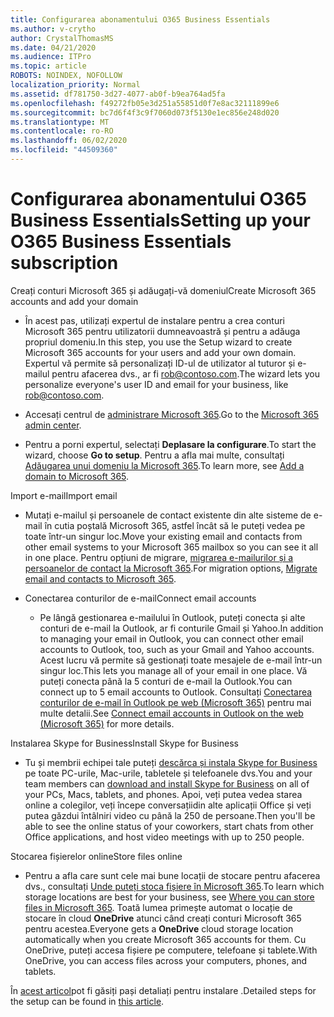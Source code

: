 ```yaml
---
title: Configurarea abonamentului O365 Business Essentials
ms.author: v-crytho
author: CrystalThomasMS
ms.date: 04/21/2020
ms.audience: ITPro
ms.topic: article
ROBOTS: NOINDEX, NOFOLLOW
localization_priority: Normal
ms.assetid: df781750-3d27-4077-ab0f-b9ea764ad5fa
ms.openlocfilehash: f49272fb05e3d251a55851d0f7e8ac32111899e6
ms.sourcegitcommit: bc7d6f4f3c9f7060d073f5130e1ec856e248d020
ms.translationtype: MT
ms.contentlocale: ro-RO
ms.lasthandoff: 06/02/2020
ms.locfileid: "44509360"
---
```

# <a name="setting-up-your-o365-business-essentials-subscription"></a><span data-ttu-id="911eb-102">Configurarea abonamentului O365 Business Essentials</span><span class="sxs-lookup"><span data-stu-id="911eb-102">Setting up your O365 Business Essentials subscription</span></span>

<span data-ttu-id="911eb-103">Creați conturi Microsoft 365 și adăugați-vă domeniul</span><span class="sxs-lookup"><span data-stu-id="911eb-103">Create Microsoft 365 accounts and add your domain</span></span>
  
- <span data-ttu-id="911eb-104">În acest pas, utilizați expertul de instalare pentru a crea conturi Microsoft 365 pentru utilizatorii dumneavoastră și pentru a adăuga propriul domeniu.</span><span class="sxs-lookup"><span data-stu-id="911eb-104">In this step, you use the Setup wizard to create Microsoft 365 accounts for your users and add your own domain.</span></span> <span data-ttu-id="911eb-105">Expertul vă permite să personalizați ID-ul de utilizator al tuturor și e-mailul pentru afacerea dvs., ar fi [rob@contoso.com](mailto:rob@contoso.com).</span><span class="sxs-lookup"><span data-stu-id="911eb-105">The wizard lets you personalize everyone's user ID and email for your business, like [rob@contoso.com](mailto:rob@contoso.com).</span></span>
    
- <span data-ttu-id="911eb-106">Accesați centrul de [administrare Microsoft 365](https://login.partner.microsoftonline.cn/).</span><span class="sxs-lookup"><span data-stu-id="911eb-106">Go to the [Microsoft 365 admin center](https://login.partner.microsoftonline.cn/).</span></span>
    
- <span data-ttu-id="911eb-107">Pentru a porni expertul, selectați **Deplasare la configurare**.</span><span class="sxs-lookup"><span data-stu-id="911eb-107">To start the wizard, choose **Go to setup**.</span></span> <span data-ttu-id="911eb-108">Pentru a afla mai multe, consultați [Adăugarea unui domeniu la Microsoft 365](https://docs.microsoft.com/microsoft-365/admin/setup/add-domain).</span><span class="sxs-lookup"><span data-stu-id="911eb-108">To learn more, see [Add a domain to Microsoft 365](https://docs.microsoft.com/microsoft-365/admin/setup/add-domain).</span></span>
    
<span data-ttu-id="911eb-109">Import e-mail</span><span class="sxs-lookup"><span data-stu-id="911eb-109">Import email</span></span>
  
- <span data-ttu-id="911eb-110">Mutați e-mailul și persoanele de contact existente din alte sisteme de e-mail în cutia poștală Microsoft 365, astfel încât să le puteți vedea pe toate într-un singur loc.</span><span class="sxs-lookup"><span data-stu-id="911eb-110">Move your existing email and contacts from other email systems to your Microsoft 365 mailbox so you can see it all in one place.</span></span> <span data-ttu-id="911eb-111">Pentru opțiuni de migrare, [migrarea e-mailurilor și a persoanelor de contact la Microsoft 365](https://docs.microsoft.com/microsoft-365/admin/setup/migrate-email-and-contacts-admin).</span><span class="sxs-lookup"><span data-stu-id="911eb-111">For migration options, [Migrate email and contacts to Microsoft 365](https://docs.microsoft.com/microsoft-365/admin/setup/migrate-email-and-contacts-admin).</span></span>
    
- <span data-ttu-id="911eb-112">Conectarea conturilor de e-mail</span><span class="sxs-lookup"><span data-stu-id="911eb-112">Connect email accounts</span></span>
    
  - <span data-ttu-id="911eb-113">Pe lângă gestionarea e-mailului în Outlook, puteți conecta și alte conturi de e-mail la Outlook, ar fi conturile Gmail și Yahoo.</span><span class="sxs-lookup"><span data-stu-id="911eb-113">In addition to managing your email in Outlook, you can connect other email accounts to Outlook, too, such as your Gmail and Yahoo accounts.</span></span> <span data-ttu-id="911eb-114">Acest lucru vă permite să gestionați toate mesajele de e-mail într-un singur loc.</span><span class="sxs-lookup"><span data-stu-id="911eb-114">This lets you manage all of your email in one place.</span></span> <span data-ttu-id="911eb-115">Vă puteți conecta până la 5 conturi de e-mail la Outlook.</span><span class="sxs-lookup"><span data-stu-id="911eb-115">You can connect up to 5 email accounts to Outlook.</span></span> <span data-ttu-id="911eb-116">Consultați [Conectarea conturilor de e-mail în Outlook pe web (Microsoft 365)](https://support.office.com/Article/Connect-email-accounts-in-Outlook-on-the-web-Office-365-d7012ff0-924f-4f78-8aca-c3912d886c4d) pentru mai multe detalii.</span><span class="sxs-lookup"><span data-stu-id="911eb-116">See [Connect email accounts in Outlook on the web (Microsoft 365)](https://support.office.com/Article/Connect-email-accounts-in-Outlook-on-the-web-Office-365-d7012ff0-924f-4f78-8aca-c3912d886c4d) for more details.</span></span> 
    
<span data-ttu-id="911eb-117">Instalarea Skype for Business</span><span class="sxs-lookup"><span data-stu-id="911eb-117">Install Skype for Business</span></span>
  
- <span data-ttu-id="911eb-118">Tu și membrii echipei tale puteți [descărca și instala Skype for Business](https://support.office.com/Article/download-and-install-Skype-for-Business-8a0d4da8-9d58-44f9-9759-5c8f340cb3fb) pe toate PC-urile, Mac-urile, tabletele și telefoanele dvs.</span><span class="sxs-lookup"><span data-stu-id="911eb-118">You and your team members can [download and install Skype for Business](https://support.office.com/Article/download-and-install-Skype-for-Business-8a0d4da8-9d58-44f9-9759-5c8f340cb3fb) on all of your PCs, Macs, tablets, and phones.</span></span> <span data-ttu-id="911eb-119">Apoi, veți putea vedea starea online a colegilor, veți începe conversațiidin alte aplicații Office și veți putea găzdui întâlniri video cu până la 250 de persoane.</span><span class="sxs-lookup"><span data-stu-id="911eb-119">Then you'll be able to see the online status of your coworkers, start chats from other Office applications, and host video meetings with up to 250 people.</span></span> 
    
<span data-ttu-id="911eb-120">Stocarea fișierelor online</span><span class="sxs-lookup"><span data-stu-id="911eb-120">Store files online</span></span>
  
- <span data-ttu-id="911eb-121">Pentru a afla care sunt cele mai bune locații de stocare pentru afacerea dvs., consultați [Unde puteți stoca fișiere în Microsoft 365](https://support.office.com/article/c7c20284-bc94-47f4-9728-d28e9daf0790.aspx).</span><span class="sxs-lookup"><span data-stu-id="911eb-121">To learn which storage locations are best for your business, see [Where you can store files in Microsoft 365](https://support.office.com/article/c7c20284-bc94-47f4-9728-d28e9daf0790.aspx).</span></span> <span data-ttu-id="911eb-122">Toată lumea primește automat o locație de stocare în cloud **OneDrive** atunci când creați conturi Microsoft 365 pentru acestea.</span><span class="sxs-lookup"><span data-stu-id="911eb-122">Everyone gets a **OneDrive** cloud storage location automatically when you create Microsoft 365 accounts for them.</span></span> <span data-ttu-id="911eb-123">Cu OneDrive, puteți accesa fișiere pe computere, telefoane și tablete.</span><span class="sxs-lookup"><span data-stu-id="911eb-123">With OneDrive, you can access files across your computers, phones, and tablets.</span></span> 
    
<span data-ttu-id="911eb-124">În [acest articol](https://docs.microsoft.com/microsoft-365/admin/setup/setup)pot fi găsiți pași detaliați pentru instalare .</span><span class="sxs-lookup"><span data-stu-id="911eb-124">Detailed steps for the setup can be found in [this article](https://docs.microsoft.com/microsoft-365/admin/setup/setup).</span></span>
  

